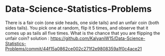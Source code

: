 # Data-Science-Statistics-Problems
There is a fair coin (one side heads, one side tails) and an unfair coin (both sides tails). You pick one at random, flip it 5 times, and observe that it comes up as tails all five times. What is the chance that you are flipping the unfair coin?
solution : https://github.com/KalyaniW15/Data-Science-Statistics-Problems/commit/44f15a0862ce002c271f2e9808359a1f0c4ace21

